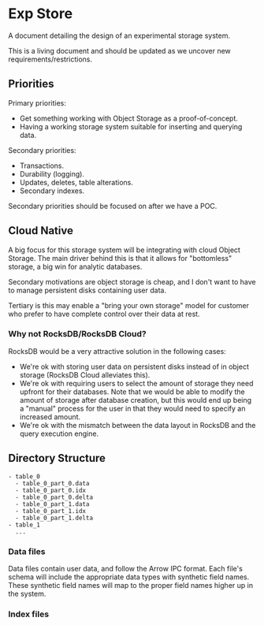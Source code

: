 # Exp Store

A document detailing the design of an experimental storage system.

This is a living document and should be updated as we uncover new
requirements/restrictions.

## Priorities

Primary priorities:

- Get something working with Object Storage as a proof-of-concept.
- Having a working storage system suitable for inserting and querying data.

Secondary priorities:

- Transactions.
- Durability (logging).
- Updates, deletes, table alterations.
- Secondary indexes.

Secondary priorities should be focused on after we have a POC.

## Cloud Native

A big focus for this storage system will be integrating with cloud Object
Storage. The main driver behind this is that it allows for "bottomless" storage,
a big win for analytic databases. 

Secondary motivations are object storage is cheap, and I don't want to have to
manage persistent disks containing user data.

Tertiary is this may enable a "bring your own storage" model for customer who
prefer to have complete control over their data at rest.

### Why not RocksDB/RocksDB Cloud?

RocksDB would be a very attractive solution in the following cases:

- We're ok with storing user data on persistent disks instead of in object
  storage (RocksDB Cloud alleviates this).
- We're ok with requiring users to select the amount of storage they need
  upfront for their databases. Note that we would be able to modify the amount
  of storage after database creation, but this would end up being a "manual"
  process for the user in that they would need to specify an increased amount.
- We're ok with the mismatch between the data layout in RocksDB and the query
  execution engine.

## Directory Structure

``` text
- table_0
  - table_0_part_0.data
  - table_0_part_0.idx
  - table_0_part_0.delta
  - table_0_part_1.data
  - table_0_part_1.idx
  - table_0_part_1.delta
- table_1
  ...
```

### Data files

Data files contain user data, and follow the Arrow IPC format. Each file's
schema will include the appropriate data types with synthetic field names. These
synthetic field names will map to the proper field names higher up in the system.

### Index files

